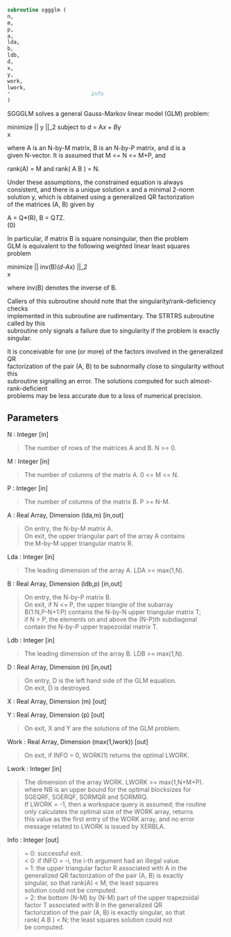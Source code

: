 ```fortran  
subroutine sggglm (  
n,  
m,  
p,  
a,  
lda,  
b,  
ldb,  
d,  
x,  
y,  
work,  
lwork,  
*                          info  
)  
```  
  
SGGGLM solves a general Gauss-Markov linear model (GLM) problem:  
  
minimize || y ||_2   subject to   d = A*x + B*y  
x  
  
where A is an N-by-M matrix, B is an N-by-P matrix, and d is a  
given N-vector. It is assumed that M <= N <= M+P, and  
  
rank(A) = M    and    rank( A B ) = N.  
  
Under these assumptions, the constrained equation is always  
consistent, and there is a unique solution x and a minimal 2-norm  
solution y, which is obtained using a generalized QR factorization  
of the matrices (A, B) given by  
  
A = Q*(R),   B = Q*T*Z.  
(0)  
  
In particular, if matrix B is square nonsingular, then the problem  
GLM is equivalent to the following weighted linear least squares  
problem  
  
minimize || inv(B)*(d-A*x) ||_2  
x  
  
where inv(B) denotes the inverse of B.  
  
Callers of this subroutine should note that the singularity/rank-deficiency checks  
implemented in this subroutine are rudimentary. The STRTRS subroutine called by this  
subroutine only signals a failure due to singularity if the problem is exactly singular.  
  
It is conceivable for one (or more) of the factors involved in the generalized QR  
factorization of the pair (A, B) to be subnormally close to singularity without this  
subroutine signalling an error. The solutions computed for such almost-rank-deficient  
problems may be less accurate due to a loss of numerical precision.  
  
  
## Parameters  
N : Integer [in]  
> The number of rows of the matrices A and B.  N >= 0.  
  
M : Integer [in]  
> The number of columns of the matrix A.  0 <= M <= N.  
  
P : Integer [in]  
> The number of columns of the matrix B.  P >= N-M.  
  
A : Real Array, Dimension (lda,m) [in,out]  
> On entry, the N-by-M matrix A.  
> On exit, the upper triangular part of the array A contains  
> the M-by-M upper triangular matrix R.  
  
Lda : Integer [in]  
> The leading dimension of the array A. LDA >= max(1,N).  
  
B : Real Array, Dimension (ldb,p) [in,out]  
> On entry, the N-by-P matrix B.  
> On exit, if N <= P, the upper triangle of the subarray  
> B(1:N,P-N+1:P) contains the N-by-N upper triangular matrix T;  
> if N > P, the elements on and above the (N-P)th subdiagonal  
> contain the N-by-P upper trapezoidal matrix T.  
  
Ldb : Integer [in]  
> The leading dimension of the array B. LDB >= max(1,N).  
  
D : Real Array, Dimension (n) [in,out]  
> On entry, D is the left hand side of the GLM equation.  
> On exit, D is destroyed.  
  
X : Real Array, Dimension (m) [out]  
  
Y : Real Array, Dimension (p) [out]  
> On exit, X and Y are the solutions of the GLM problem.  
  
Work : Real Array, Dimension (max(1,lwork)) [out]  
> On exit, if INFO = 0, WORK(1) returns the optimal LWORK.  
  
Lwork : Integer [in]  
> The dimension of the array WORK. LWORK >= max(1,N+M+P).  
> where NB is an upper bound for the optimal blocksizes for  
> SGEQRF, SGERQF, SORMQR and SORMRQ.  
> If LWORK = -1, then a workspace query is assumed; the routine  
> only calculates the optimal size of the WORK array, returns  
> this value as the first entry of the WORK array, and no error  
> message related to LWORK is issued by XERBLA.  
  
Info : Integer [out]  
> = 0:  successful exit.  
> < 0:  if INFO = -i, the i-th argument had an illegal value.  
> = 1:  the upper triangular factor R associated with A in the  
> generalized QR factorization of the pair (A, B) is exactly  
> singular, so that rank(A) < M; the least squares  
> solution could not be computed.  
> = 2:  the bottom (N-M) by (N-M) part of the upper trapezoidal  
> factor T associated with B in the generalized QR  
> factorization of the pair (A, B) is exactly singular, so that  
> rank( A B ) < N; the least squares solution could not  
> be computed.  
  
